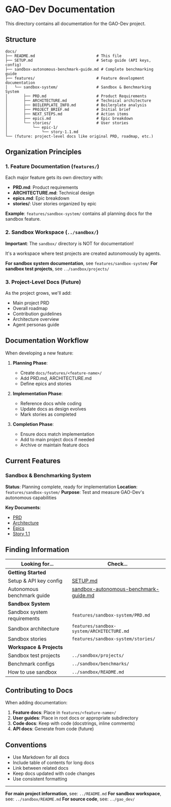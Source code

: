 # GAO-Dev Documentation

This directory contains all documentation for the GAO-Dev project.

## Structure

```
docs/
├── README.md                           # This file
├── SETUP.md                            # Setup guide (API keys, config)
├── sandbox-autonomous-benchmark-guide.md # Complete benchmarking guide
├── features/                           # Feature development documentation
│   └── sandbox-system/                 # Sandbox & Benchmarking System
│       ├── PRD.md                      # Product Requirements
│       ├── ARCHITECTURE.md             # Technical architecture
│       ├── BOILERPLATE_INFO.md         # Boilerplate analysis
│       ├── PROJECT_BRIEF.md            # Initial brief
│       ├── NEXT_STEPS.md               # Action items
│       ├── epics.md                    # Epic breakdown
│       └── stories/                    # User stories
│           └── epic-1/
│               └── story-1.1.md
└── (future: project-level docs like original PRD, roadmap, etc.)
```

## Organization Principles

### 1. Feature Documentation (`features/`)

Each major feature gets its own directory with:
- **PRD.md**: Product requirements
- **ARCHITECTURE.md**: Technical design
- **epics.md**: Epic breakdown
- **stories/**: User stories organized by epic

**Example**: `features/sandbox-system/` contains all planning docs for the sandbox feature.

### 2. Sandbox Workspace (`../sandbox/`)

**Important**: The `sandbox/` directory is NOT for documentation!

It's a workspace where test projects are created autonomously by agents.

**For sandbox system documentation**, see `features/sandbox-system/`
**For sandbox test projects**, see `../sandbox/projects/`

### 3. Project-Level Docs (Future)

As the project grows, we'll add:
- Main project PRD
- Overall roadmap
- Contribution guidelines
- Architecture overview
- Agent personas guide

## Documentation Workflow

When developing a new feature:

1. **Planning Phase**:
   - Create `docs/features/<feature-name>/`
   - Add PRD.md, ARCHITECTURE.md
   - Define epics and stories

2. **Implementation Phase**:
   - Reference docs while coding
   - Update docs as design evolves
   - Mark stories as completed

3. **Completion Phase**:
   - Ensure docs match implementation
   - Add to main project docs if needed
   - Archive or maintain feature docs

## Current Features

### Sandbox & Benchmarking System
**Status**: Planning complete, ready for implementation
**Location**: `features/sandbox-system/`
**Purpose**: Test and measure GAO-Dev's autonomous capabilities

**Key Documents**:
- [PRD](features/sandbox-system/PRD.md)
- [Architecture](features/sandbox-system/ARCHITECTURE.md)
- [Epics](features/sandbox-system/epics.md)
- [Story 1.1](features/sandbox-system/stories/epic-1/story-1.1.md)

## Finding Information

**Looking for...** | **Check...**
--- | ---
**Getting Started** |
Setup & API key config | [SETUP.md](SETUP.md)
Autonomous benchmark guide | [sandbox-autonomous-benchmark-guide.md](sandbox-autonomous-benchmark-guide.md)
**Sandbox System** |
Sandbox system requirements | `features/sandbox-system/PRD.md`
Sandbox architecture | `features/sandbox-system/ARCHITECTURE.md`
Sandbox stories | `features/sandbox-system/stories/`
**Workspace & Projects** |
Sandbox test projects | `../sandbox/projects/`
Benchmark configs | `../sandbox/benchmarks/`
How to use sandbox | `../sandbox/README.md`

## Contributing to Docs

When adding documentation:

1. **Feature docs**: Place in `features/<feature-name>/`
2. **User guides**: Place in root docs or appropriate subdirectory
3. **Code docs**: Keep with code (docstrings, inline comments)
4. **API docs**: Generate from code (future)

## Conventions

- Use Markdown for all docs
- Include table of contents for long docs
- Link between related docs
- Keep docs updated with code changes
- Use consistent formatting

---

**For main project information**, see: `../README.md`
**For sandbox workspace**, see: `../sandbox/README.md`
**For source code**, see: `../gao_dev/`
